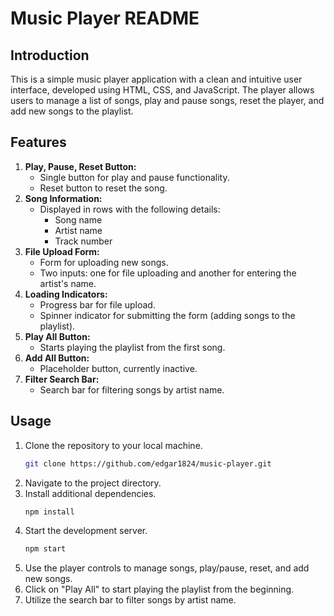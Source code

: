 # Music Player README

## Introduction

This is a simple music player application with a clean and intuitive user interface, developed using HTML, CSS, and JavaScript. The player allows users to manage a list of songs, play and pause songs, reset the player, and add new songs to the playlist.

## Features

1. **Play, Pause, Reset Button:**
   - Single button for play and pause functionality.
   - Reset button to reset the song.
2. **Song Information:**
   - Displayed in rows with the following details:
     - Song name
     - Artist name
     - Track number
3. **File Upload Form:**
   - Form for uploading new songs.
   - Two inputs: one for file uploading and another for entering the artist's name.
4. **Loading Indicators:**
   - Progress bar for file upload.
   - Spinner indicator for submitting the form (adding songs to the playlist).
5. **Play All Button:**
   - Starts playing the playlist from the first song.
6. **Add All Button:**
   - Placeholder button, currently inactive.
7. **Filter Search Bar:**
   - Search bar for filtering songs by artist name.

## Usage

1. Clone the repository to your local machine.
   ```bash
   git clone https://github.com/edgar1824/music-player.git
2. Navigate to the project directory.
3. Install additional dependencies.
    ```bash
   npm install
4. Start the development server.
    ```bash
   npm start
5. Use the player controls to manage songs, play/pause, reset, and add new songs.
6. Click on "Play All" to start playing the playlist from the beginning.
7. Utilize the search bar to filter songs by artist name.
